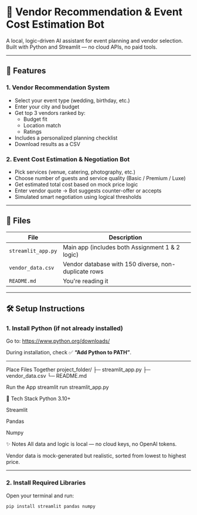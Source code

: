 # 🎉 Vendor Recommendation & Event Cost Estimation Bot

A local, logic-driven AI assistant for event planning and vendor selection. Built with Python and Streamlit — no cloud APIs, no paid tools.

---

## 🚀 Features

### 1. Vendor Recommendation System
- Select your event type (wedding, birthday, etc.)
- Enter your city and budget
- Get top 3 vendors ranked by:
  - Budget fit
  - Location match
  - Ratings
- Includes a personalized planning checklist
- Download results as a CSV

### 2. Event Cost Estimation & Negotiation Bot
- Pick services (venue, catering, photography, etc.)
- Choose number of guests and service quality (Basic / Premium / Luxe)
- Get estimated total cost based on mock price logic
- Enter vendor quote → Bot suggests counter-offer or accepts
- Simulated smart negotiation using logical thresholds

---

## 🧾 Files

| File | Description |
|------|-------------|
| `streamlit_app.py` | Main app (includes both Assignment 1 & 2 logic) |
| `vendor_data.csv` | Vendor database with 150 diverse, non-duplicate rows |
| `README.md` | You're reading it |

---

## 🛠️ Setup Instructions

### 1. Install Python (if not already installed)
Go to: https://www.python.org/downloads/

During installation, check ✅ **“Add Python to PATH”**.

---

Place Files Together
project_folder/
├─ streamlit_app.py
├─ vendor_data.csv
└─ README.md

Run the App
streamlit run streamlit_app.py

🧠 Tech Stack
Python 3.10+

Streamlit

Pandas

Numpy

✨ Notes
All data and logic is local — no cloud keys, no OpenAI tokens.

Vendor data is mock-generated but realistic, sorted from lowest to highest price.

---

### 2. Install Required Libraries

Open your terminal and run:

```bash
pip install streamlit pandas numpy


